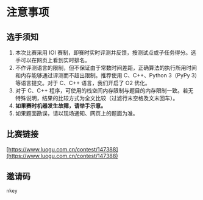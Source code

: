 # 注意事项

## 选手须知

<ol class="info"> 
<li>本次比赛采用 IOI 赛制，即赛时实时评测并反馈，按测试点或子任务得分。选手可以在网页上看到实时排名。</li>
<li>不作评测语言的限制，但不保证由于常数时间差距，正确算法的执行所用时间和内存能够通过评测而不超出限制。推荐使用 C、C++、Python 3（PyPy 3）等语言提交。对于 C、C++ 语言，我们开启了 O2 优化。</li>
<li>对于 C、C++ 程序，可使用的栈空间内存限制与题目的内存限制一致。若无特殊说明，结果的比较方式为全文比较（过滤行末空格及文末回车）。</li>
<li><b>如果赛时机器发生故障，请举手示意。</b></li>
<li>如果题面勘误，请以现场通知、网页上的题面为准。</li>
</ol> 

## 比赛链接

[https://www.luogu.com.cn/contest/147388](https://www.luogu.com.cn/contest/147388)

## 邀请码

`nkey`
